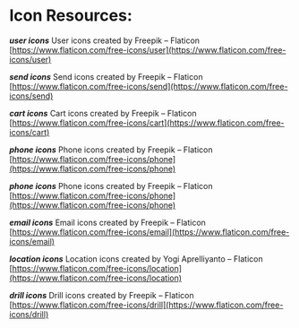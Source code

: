 # Icon Resources:


***user icons*** User icons created by Freepik – Flaticon 
[https://www.flaticon.com/free-icons/user](https://www.flaticon.com/free-icons/user)

***send icons*** Send icons created by Freepik – Flaticon
[https://www.flaticon.com/free-icons/send](https://www.flaticon.com/free-icons/send)

***cart icons*** Cart icons created by Freepik – Flaticon
[https://www.flaticon.com/free-icons/cart](https://www.flaticon.com/free-icons/cart)

***phone icons*** Phone icons created by Freepik – Flaticon
[https://www.flaticon.com/free-icons/phone](https://www.flaticon.com/free-icons/phone)

***phone icons*** Phone icons created by Freepik – Flaticon
[https://www.flaticon.com/free-icons/phone](https://www.flaticon.com/free-icons/phone)

***email icons*** Email icons created by Freepik – Flaticon
[https://www.flaticon.com/free-icons/email](https://www.flaticon.com/free-icons/email)


***location icons*** Location icons created by Yogi Aprelliyanto – Flaticon 
[https://www.flaticon.com/free-icons/location](https://www.flaticon.com/free-icons/location)

***drill icons*** Drill icons created by Freepik – Flaticon 
[https://www.flaticon.com/free-icons/drill](https://www.flaticon.com/free-icons/drill)
